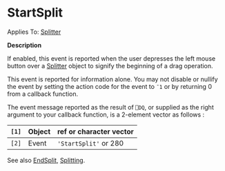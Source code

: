 




<h1 class="heading"><span class="name">StartSplit</span></h1>

Applies To: [Splitter](./splitter.md)


**Description**


If enabled, this event is reported when the user depresses the left mouse button over a [Splitter](./splitter.md) object to signify the beginning of a drag operation.


This event is reported for information alone. You may not disable or nullify the event by setting the action code for the event to `¯1` or by returning 0 from a callback function.


The event message reported as the result of `⎕DQ`, or supplied as the right argument to your callback function, is a 2-element vector as follows :


| `[1]` | Object | ref or character vector |
| --- | --- | ---  |
| `[2]` | Event | `'StartSplit'` or 280 |


See also [EndSplit](./endsplit.md), [Splitting](./splitting.md).



